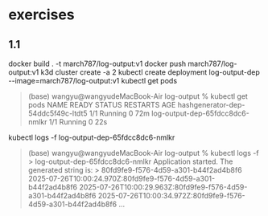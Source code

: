 # exercises

## 1.1

docker build . -t march787/log-output:v1
docker push march787/log-output:v1
k3d cluster create -a 2
kubectl create deployment log-output-dep --image=march787/log-output:v1
kubectl get pods

> (base) wangyu@wangyudeMacBook-Air log-output % kubectl get pods
> NAME                                 READY   STATUS    RESTARTS   AGE
> hashgenerator-dep-54ddc5f49c-ltdt5   1/1     Running   0          72m
> log-output-dep-65fdcc8dc6-nmlkr      1/1     Running   0          22s

kubectl logs -f log-output-dep-65fdcc8dc6-nmlkr

> (base) wangyu@wangyudeMacBook-Air log-output % kubectl logs -f > log-output-dep-65fdcc8dc6-nmlkr 
> Application started. The generated string is: > 80fd9fe9-f576-4d59-a301-b44f2ad4b8f6
> 2025-07-26T10:00:24.970Z:80fd9fe9-f576-4d59-a301-b44f2ad4b8f6
> 2025-07-26T10:00:29.963Z:80fd9fe9-f576-4d59-a301-b44f2ad4b8f6
> 2025-07-26T10:00:34.972Z:80fd9fe9-f576-4d59-a301-b44f2ad4b8f6
> ...
